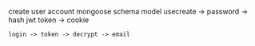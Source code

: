 create user account
    mongoose
    schema
    model
    usecreate -> password -> hash
    jwt token -> cookie

    login -> token -> decrypt -> email